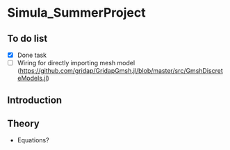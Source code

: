 # Simula_SummerProject


## To do list
- [x] Done task
- [ ] Wiring for directly importing mesh model (https://github.com/gridap/GridapGmsh.jl/blob/master/src/GmshDiscreteModels.jl)

## Introduction 


## Theory 

- Equations?